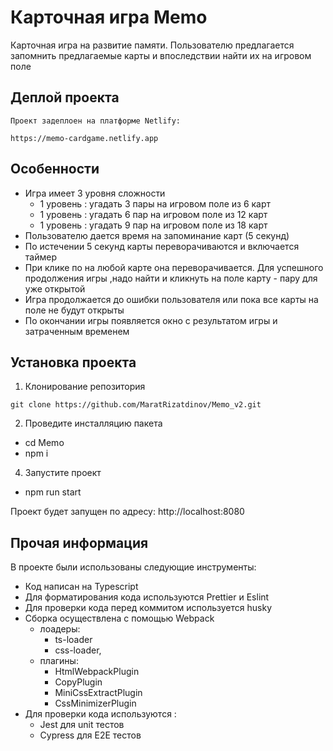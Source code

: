 # Карточная игра Memo

Карточная игра на развитие памяти.
Пользователю предлагается запомнить предлагаемые карты и впоследствии найти их на игровом поле

## Деплой проекта

    Проект задеплоен на платформе Netlify: 
    
    https://memo-cardgame.netlify.app

## Особенности

-   Игра имеет 3 уровня сложности
    -   1 уровень : угадать 3 пары на игровом поле из 6 карт
    -   1 уровень : угадать 6 пар на игровом поле из 12 карт
    -   1 уровень : угадать 9 пар на игровом поле из 18 карт
-   Пользователю дается время на запоминание карт (5 секунд)
-   По истечении 5 секунд карты переворачиваются и включается таймер
-   При клике по на любой карте она переворачивается.
    Для успешного продолжения игры ,надо найти и кликнуть на поле карту - пару для уже открытой
-   Игра продолжается до ошибки пользователя или пока все карты на поле не будут открыты
-   По окончании игры появляется окно с результатом игры и затраченным временем

## Установка проекта

1. Клонирование репозитория

`git clone https://github.com/MaratRizatdinov/Memo_v2.git`

2.  Проведите инсталляцию пакета

-   cd Memo
-   npm i

4. Запустите проект

-   npm run start

Проект будет запущен по адресу: http://localhost:8080

## Прочая информация

В проекте были использованы следующие инструменты:

-   Код написан на Typescript
-   Для форматирования кода используются Prettier и Eslint
-   Для проверки кода перед коммитом используется husky
-   Сборка осуществлена с помощью Webpack
    -   лоадеры:
        - ts-loader
        - css-loader,
    -   плагины:
        - HtmlWebpackPlugin
        - CopyPlugin
        - MiniCssExtractPlugin
        - CssMinimizerPlugin
-   Для проверки кода используются :
    -   Jest для unit тестов
    -   Cypress для E2E тестов
